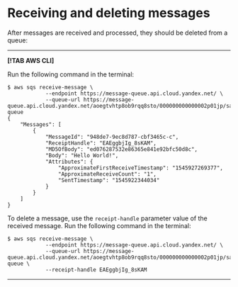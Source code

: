 # Receiving and deleting messages

After messages are received and processed, they should be deleted from a queue:

---

**[!TAB AWS CLI]**

Run the following command in the terminal:

```
$ aws sqs receive-message \
            --endpoint https://message-queue.api.cloud.yandex.net/ \
            --queue-url https://message-queue.api.cloud.yandex.net/aoegtvhtp8ob9rqq8sto/000000000000002p01jp/sample-queue
{
    "Messages": [
        {
            "MessageId": "948de7-9ec8d787-cbf3465c-c",
            "ReceiptHandle": "EAEggbjIg_8sKAM",
            "MD5OfBody": "ed076287532e86365e841e92bfc50d8c",
            "Body": "Hello World!",
            "Attributes": {
                "ApproximateFirstReceiveTimestamp": "1545927269377",
                "ApproximateReceiveCount": "1",
                "SentTimestamp": "1545922344034"
            }
        }
    ]
}
```

To delete a message, use the `receipt-handle` parameter value of the received message. Run the following command in the terminal:

```
$ aws sqs receive-message \
            --endpoint https://message-queue.api.cloud.yandex.net/ \
            --queue-url https://message-queue.api.cloud.yandex.net/aoegtvhtp8ob9rqq8sto/000000000000002p01jp/sample-queue \
            --receipt-handle EAEggbjIg_8sKAM
```

---

